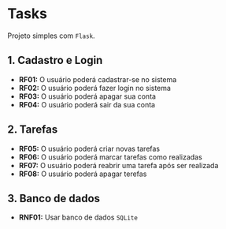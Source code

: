 # Tasks

Projeto simples com `Flask`.

## 1. Cadastro e Login

- **RF01:** O usuário poderá cadastrar-se no sistema
- **RF02:** O usuário poderá fazer login no sistema
- **RF03:** O usuário poderá apagar sua conta
- **RF04:** O usuário poderá sair da sua conta

## 2. Tarefas

- **RF05:** O usuário poderá criar novas tarefas
- **RF06:** O usuário poderá marcar tarefas como realizadas
- **RF07:** O usuário poderá reabrir uma tarefa após ser realizada
- **RF08:** O usuário poderá apagar terefas

## 3. Banco de dados

- **RNF01:** Usar banco de dados `SQLite`
